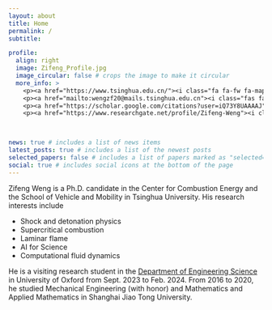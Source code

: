 ```yaml
---
layout: about
title: Home
permalink: /
subtitle: 

profile:
  align: right
  image: Zifeng_Profile.jpg
  image_circular: false # crops the image to make it circular
  more_info: >
    <p><a href="https://www.tsinghua.edu.cn/"><i class="fa fa-fw fa-map-marker" aria-hidden="true"></i> Beijing, China</a></p>
    <p><a href="mailto:wengzf20@mails.tsinghua.edu.cn"><i class="fas fa-fw fa-envelope" aria-hidden="true"></i> Email</a></p>
    <p><a href="https://scholar.google.com/citations?user=iQ73Y8UAAAAJ"><i class="fas fa-fw fa-graduation-cap"></i> Google Scholar</a></p>
    <p><a href="https://www.researchgate.net/profile/Zifeng-Weng"><i class="fab fa-fw fa-researchgate" aria-hidden="true"></i> ResearchGate</a></p>

    

news: true # includes a list of news items
latest_posts: true # includes a list of the newest posts
selected_papers: false # includes a list of papers marked as "selected={true}"
social: true # includes social icons at the bottom of the page
---
```

Zifeng Weng is a Ph.D. candidate in the Center for Combustion Energy and the School of Vehicle and Mobility in Tsinghua University. His research interests include
- Shock and detonation physics
- Supercritical combustion
- Laminar flame
- AI for Science
- Computational fluid dynamics 

He is a visiting research student in the <a href="https://eng.ox.ac.uk/people/zifeng-weng/">Department of Engineering Science</a> in University of Oxford from Sept. 2023 to Feb. 2024. From 2016 to 2020, he studied Mechanical Engineering (with honor) and Mathematics and Applied Mathematics in Shanghai Jiao Tong University.